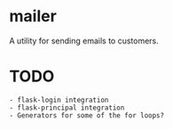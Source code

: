 # mailer
A utility for sending emails to customers.

# TODO
    - flask-login integration
    - flask-principal integration
    - Generators for some of the for loops?